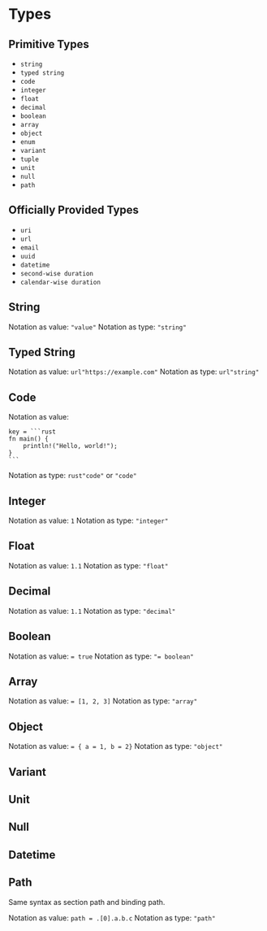 # Types

## Primitive Types

- `string`
- `typed string`
- `code`
- `integer`
- `float`
- `decimal`
- `boolean`
- `array`
- `object`
- `enum`
- `variant`
- `tuple`
- `unit`
- `null`
- `path`

## Officially Provided Types

- `uri`
- `url`
- `email`
- `uuid`
- `datetime`
- `second-wise duration`
- `calendar-wise duration`

## String

Notation as value: `"value"`
Notation as type: `"string"`

## Typed String

Notation as value: `url"https://example.com"`
Notation as type: `url"string"`

## Code

Notation as value:

````swon
key = ```rust
fn main() {
    println!("Hello, world!");
}
```
````

Notation as type: `rust"code"` or `"code"`

## Integer

Notation as value: `1`
Notation as type: `"integer"`

## Float

Notation as value: `1.1`
Notation as type: `"float"`

## Decimal

Notation as value: `1.1`
Notation as type: `"decimal"`

## Boolean

Notation as value: `= true`
Notation as type: `"= boolean"`

## Array

Notation as value: `= [1, 2, 3]`
Notation as type: `"array"`

## Object

Notation as value: `= { a = 1, b = 2}`
Notation as type: `"object"`

## Variant

## Unit

## Null

## Datetime

## Path

Same syntax as section path and binding path.

Notation as value: `path = .[0].a.b.c`
Notation as type: `"path"`

